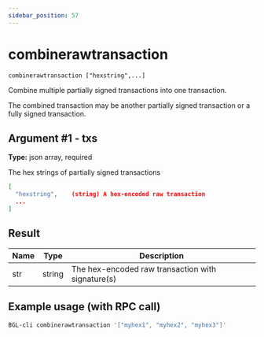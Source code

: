 ```yaml
---
sidebar_position: 57
---
```


# combinerawtransaction

`combinerawtransaction ["hexstring",...]`

Combine multiple partially signed transactions into one transaction.

The combined transaction may be another partially signed transaction or a fully signed transaction.

## Argument #1 - txs

**Type:** json array, required

The hex strings of partially signed transactions

```json
[
  "hexstring",    (string) A hex-encoded raw transaction
  ...
]
```

## Result

| Name | Type   | Description                                       |
| ---- | ------ | ------------------------------------------------- |
| str  | string | The hex-encoded raw transaction with signature(s) |

## Example usage (with RPC call)

```sh
BGL-cli combinerawtransaction '["myhex1", "myhex2", "myhex3"]'
```
